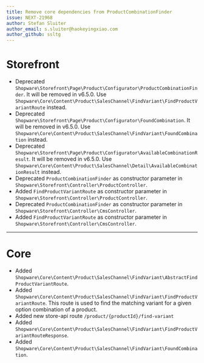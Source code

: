 ```yaml
---
title: Remove core dependencies from ProductCombinationFinder
issue: NEXT-21968
author: Stefan Sluiter
author_email: s.sluiter@haokeyingxiao.com
author_github: ssltg
---
```

# Storefront
* Deprecated `Shopware\Storefront\Page\Product\Configurator\ProductCombinationFinder`. It will be removed in v6.5.0. Use `Shopware\Core\Content\Product\SalesChannel\FindVariant\FindProductVariantRoute` instead.
* Deprecated `Shopware\Storefront\Page\Product\Configurator\FoundCombination`. It will be removed in v6.5.0. Use `Shopware\Core\Content\Product\SalesChannel\FindVariant\FoundCombination` instead.
* Deprecated `Shopware\Storefront\Page\Product\Configurator\AvailableCombinationResult`. It will be removed in v6.5.0. Use `Shopware\Core\Content\Product\SalesChannel\Detail\AvailableCombinationResult` instead.
* Deprecated `ProductCombinationFinder` as constructor parameter in `Shopware\Storefront\Controller\ProductController`.
* Added `FindProductVariantRoute` as constructor parameter in `Shopware\Storefront\Controller\ProductController`.
* Deprecated `ProductCombinationFinder` as constructor parameter in `Shopware\Storefront\Controller\CmsController`.
* Added `FindProductVariantRoute` as constructor parameter in `Shopware\Storefront\Controller\CmsController`.
___
# Core
* Added `Shopware\Core\Content\Product\SalesChannel\FindVariant\AbstractFindProductVariantRoute`.
* Added `Shopware\Core\Content\Product\SalesChannel\FindVariant\FindProductVariantRoute`. This route is used to find the matching variant for a given option combination of a product.
* Added new store-api route `/product/{productId}/find-variant`
* Added `Shopware\Core\Content\Product\SalesChannel\FindVariant\FindProductVariantRouteResponse`.
* Added `Shopware\Core\Content\Product\SalesChannel\FindVariant\FoundCombination`.
